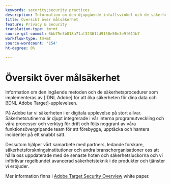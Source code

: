 ```yaml
---
keywords: security;security practices
description: Information om den djupgående infallsvinkel och de säkerhetsrutiner som Adobe implementerat för att öka säkerheten för era data och Adobe Target upplevelser.
title: Översikt över målsäkerhet
feature: Privacy & Security
translation-type: tm+mt
source-git-commit: 6bb75e3b818a71af323614d9150e50e3e9f611b7
workflow-type: tm+mt
source-wordcount: '154'
ht-degree: 0%

---
```



# Översikt över målsäkerhet

Information om den ingående metoden och de säkerhetsprocedurer som implementeras av [!DNL Adobe] för att öka säkerheten för dina data och [!DNL Adobe Target]-upplevelsen.

På Adobe tar vi säkerheten i er digitala upplevelse på stort allvar. Säkerhetsrutinerna är djupt integrerade i vår interna programutveckling och våra processer och verktyg för drift och följs noggrant av våra funktionsövergripande team för att förebygga, upptäcka och hantera incidenter på ett snabbt sätt.

Dessutom hjälper vårt samarbete med partners, ledande forskare, säkerhetsforskningsinstitutioner och andra branschorganisationer oss att hålla oss uppdaterade med de senaste hoten och säkerhetsluckorna och vi införlivar regelbundet avancerad säkerhetsteknik i de produkter och tjänster vi erbjuder.

Mer information finns i [Adobe Target Security Overview](https://www.adobe.com/content/dam/cc/en/security/pdfs/AdobeTargetSecurityOverview.pdf) white paper.
